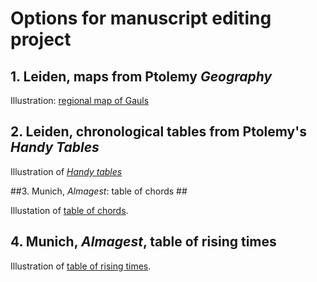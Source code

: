 

# Options for manuscript editing project #

## 1. Leiden, maps from Ptolemy *Geography* ##

Illustration: [regional map of Gauls][gauls]

## 2. Leiden, chronological tables from Ptolemy's *Handy Tables* ##

Illustration of [*Handy tables*][handy]


##3. Munich, *Almagest*: table of chords ##


Illustation of [table of chords][chords].

## 4.  Munich, *Almagest*, table of rising times ##


Illustration of [table of rising times][rising].


[rising]: rising.jpg

[chords]: chords.jpg


[gauls]: http://beta.hpcc.uh.edu/hmt/leiden/map/atlas_1729.jpg

[handy]: http://beta.hpcc.uh.edu/hmt/leiden/handy/handy_1356.jpg

